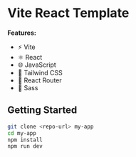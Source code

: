 # Vite React Template

**Features:**
- ⚡️ Vite
- ⚛️ React
- 🌐 JavaScript
- 🎨 Tailwind CSS
- 🔀 React Router
- 💅 Sass

## Getting Started

```bash
git clone <repo-url> my-app
cd my-app
npm install
npm run dev
